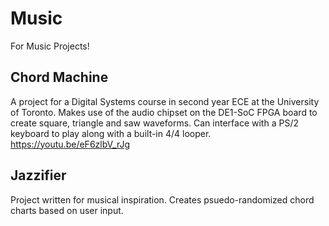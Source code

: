 # Music
For Music Projects!

## Chord Machine 
A project for a Digital Systems course in second year ECE at the University of Toronto.
Makes use of the audio chipset on the DE1-SoC FPGA board to create square, triangle and saw waveforms.
Can interface with a PS/2 keyboard to play along with a built-in 4/4 looper.
https://youtu.be/eF6zlbV_rJg

## Jazzifier
Project written for musical inspiration. Creates psuedo-randomized chord charts based on user input.
